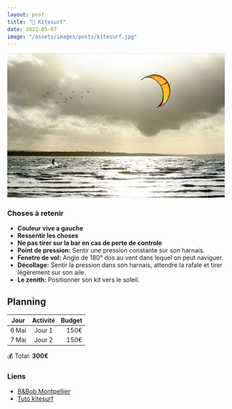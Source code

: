```yaml
---
layout: post
title: "🦋 Kitesurf"
date: 2022-05-07
image: "/assets/images/posts/kitesurf.jpg"
---
```


![kitesurf](/assets/images/posts/kitesurf.jpg)

### Choses à retenir

- **Couleur vive a gauche**
- **Ressentir les choses**
- **Ne pas tirer sur la bar en cas de perte de controle**
- **Point de pression:** Sentir une pression constante sur son harnais.
- **Fenetre de vol:** Angle de 180° dos au vent dans lequel on peut naviguer.
- **Décollage:** Sentir la pression dans son harnais, attendre la rafale et tirer légèrement sur son aile.
- **Le zenith:** Positionner son kit vers le soleil.

## Planning

| Jour   |      Activité      |  Budget |
|----------|:-------------:|------:|
| 6 Mai |  Jour 1 | 150€ |
| 7 Mai |  Jour 2 | 150€ |

💰 Total: **300€**

### Liens

- [B&Bob Montpellier](https://g.page/bobkiteschool?share)
- [Tuto kitesurf](https://www.onelaunchkiteboarding.com/tutoriels-kitesurf-onelaunchkiteboarding/)
